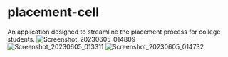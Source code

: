 # placement-cell
An application designed to streamline the placement process for college students.
![Screenshot_20230605_014809](https://github.com/SHEHZAD22/placement-cell/assets/73515432/2e42da5d-c2e2-4ace-847c-98c3d5e73e1b) ![Screenshot_20230605_013311](https://github.com/SHEHZAD22/placement-cell/assets/73515432/eb9e121f-06d5-4a73-90eb-11b8c4d619ba) ![Screenshot_20230605_014732](https://github.com/SHEHZAD22/placement-cell/assets/73515432/2fea3015-a7d2-413f-812d-a812af954567)
